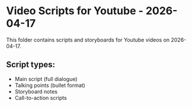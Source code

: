 # Video Scripts for Youtube - 2026-04-17

This folder contains scripts and storyboards for Youtube videos on 2026-04-17.

## Script types:
- Main script (full dialogue)
- Talking points (bullet format)
- Storyboard notes
- Call-to-action scripts
